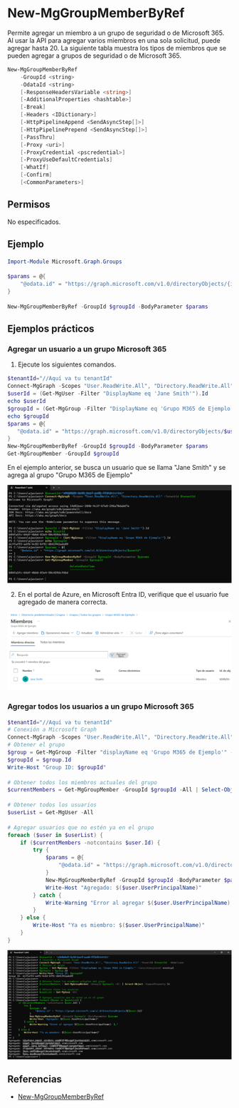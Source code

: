 # New-MgGroupMemberByRef

Permite agregar un miembro a un grupo de seguridad o de Microsoft 365. Al usar la API para agregar varios miembros en una sola solicitud, puede agregar hasta 20. La siguiente tabla muestra los tipos de miembros que se pueden agregar a grupos de seguridad o de Microsoft 365.

```powershell
New-MgGroupMemberByRef
    -GroupId <string>
    -OdataId <string>
    [-ResponseHeadersVariable <string>]
    [-AdditionalProperties <hashtable>]
    [-Break]
    [-Headers <IDictionary>]
    [-HttpPipelineAppend <SendAsyncStep[]>]
    [-HttpPipelinePrepend <SendAsyncStep[]>]
    [-PassThru]
    [-Proxy <uri>]
    [-ProxyCredential <pscredential>]
    [-ProxyUseDefaultCredentials]
    [-WhatIf]
    [-Confirm]
    [<CommonParameters>]
```

## Permisos

No especificados.

## Ejemplo

```powershell
Import-Module Microsoft.Graph.Groups

$params = @{
	"@odata.id" = "https://graph.microsoft.com/v1.0/directoryObjects/{id}"
}

New-MgGroupMemberByRef -GroupId $groupId -BodyParameter $params
```

## Ejemplos prácticos

### Agregar un usuario a un grupo Microsoft 365
1. Ejecute los siguientes comandos.
 ```powershell
$tenantId="//Aquí va tu tenantId"
Connect-MgGraph -Scopes "User.ReadWrite.All", "Directory.ReadWrite.All" -TenantId $tenantId
$userId = (Get-MgUser -Filter "DisplayName eq 'Jane Smith'").Id
echo $userId 
$groupId = (Get-MgGroup -Filter "DisplayName eq 'Grupo M365 de Ejemplo'").Id
echo $groupId 
$params = @{
    "@odata.id" = "https://graph.microsoft.com/v1.0/directoryObjects/$userId"
}
New-MgGroupMemberByRef -GroupId $groupId -BodyParameter $params
Get-MgGroupMember -GroupId $groupId
 ```
En el ejemplo anterior, se busca un usuario que se llama "Jane Smith" y se agrega al grupo "Grupo M365 de Ejemplo"

![alt text](image-22.png)

2. En el portal de Azure, en Microsoft Entra ID, verifique que el usuario fue agregado de manera correcta.

![alt text](image-23.png)


### Agregar todos los usuarios a un grupo Microsoft 365

```powershell
$tenantId="//Aquí va tu tenantId"
# Conexión a Microsoft Graph
Connect-MgGraph -Scopes "User.ReadWrite.All", "Directory.ReadWrite.All" -TenantId $tenantId  -NoWelcome
# Obtener el grupo
$group = Get-MgGroup -Filter "displayName eq 'Grupo M365 de Ejemplo'" -ConsistencyLevel eventual
$groupId = $group.Id
Write-Host "Group ID: $groupId"

# Obtener todos los miembros actuales del grupo
$currentMembers = Get-MgGroupMember -GroupId $groupId -All | Select-Object -ExpandProperty Id

# Obtener todos los usuarios
$userList = Get-MgUser -All

# Agregar usuarios que no estén ya en el grupo
foreach ($user in $userList) {
    if ($currentMembers -notcontains $user.Id) {
        try {
            $params = @{
                "@odata.id" = "https://graph.microsoft.com/v1.0/directoryObjects/$($user.Id)"
            }
            New-MgGroupMemberByRef -GroupId $groupId -BodyParameter $params
            Write-Host "Agregado: $($user.UserPrincipalName)"
        } catch {
            Write-Warning "Error al agregar $($user.UserPrincipalName): $_"
        }
    } else {
        Write-Host "Ya es miembro: $($user.UserPrincipalName)"
    }
}
```
![alt text](image-24.png)

## Referencias
- [New-MgGroupMemberByRef](https://learn.microsoft.com/en-us/powershell/module/microsoft.graph.groups/new-mggroupmemberbyref?view=graph-powershell-1.0)